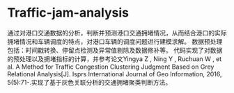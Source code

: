 # Traffic-jam-analysis
通过对港口交通数据的分析，判断并预测港口交通拥堵情况，从而结合港口的实际拥堵情况和车辆调度的特点，对港口车辆的调度问题进行建模求解。 数据预处理包括：时间戳转换、停留点检测及异常值剔除及数据修补等。 代码实现了对数据的预处理以及拥堵指标的计算，并参考论文Yingya Z , Ning Y , Ruchuan W , et al. A Method for Traffic Congestion Clustering Judgment Based on Grey Relational Analysis[J]. Isprs International Journal of Geo Information, 2016, 5(5):71-.实现了基于灰色关联分析的交通拥堵聚类判断方法。
